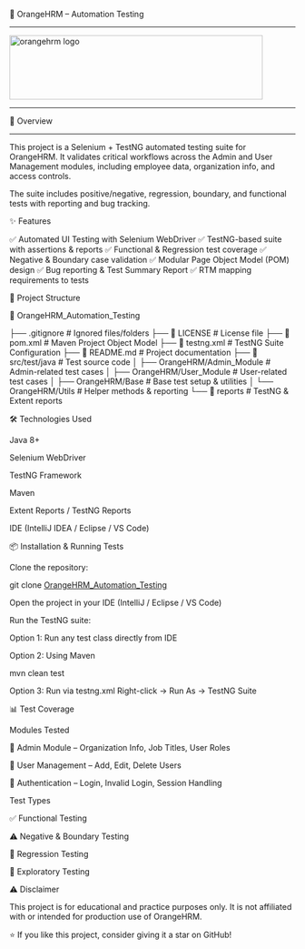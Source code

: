 🧪 OrangeHRM – Automation Testing

---------
<img width="446" height="113" alt="orangehrm logo" src="https://github.com/user-attachments/assets/4a9b9a78-0192-48e4-a063-ae0312933c59" />

----------
📌 Overview

----------

This project is a Selenium + TestNG automated testing suite for OrangeHRM.
It validates critical workflows across the Admin and User Management modules, including employee data, organization info, and access controls.

The suite includes positive/negative, regression, boundary, and functional tests with reporting and bug tracking.

✨ Features

✅ Automated UI Testing with Selenium WebDriver
✅ TestNG-based suite with assertions & reports
✅ Functional & Regression test coverage
✅ Negative & Boundary case validation
✅ Modular Page Object Model (POM) design
✅ Bug reporting & Test Summary Report
✅ RTM mapping requirements to tests

📂 Project Structure

📁 OrangeHRM_Automation_Testing

├── .gitignore # Ignored files/folders
├── 📄 LICENSE # License file
├── 📄 pom.xml # Maven Project Object Model
├── 📄 testng.xml # TestNG Suite Configuration
├── 📄 README.md # Project documentation
├── 📁 src/test/java # Test source code
│ ├── OrangeHRM/Admin_Module # Admin-related test cases
│ ├── OrangeHRM/User_Module # User-related test cases
│ ├── OrangeHRM/Base # Base test setup & utilities
│ └── OrangeHRM/Utils # Helper methods & reporting
└── 📁 reports # TestNG & Extent reports

🛠️ Technologies Used

Java 8+

Selenium WebDriver

TestNG Framework

Maven

Extent Reports / TestNG Reports

IDE (IntelliJ IDEA / Eclipse / VS Code)

📦 Installation & Running Tests

Clone the repository:

git clone [OrangeHRM_Automation_Testing](https://github.com/AhmedElian/OrangeHRM_Automation_Testing.git)


Open the project in your IDE (IntelliJ / Eclipse / VS Code)

Run the TestNG suite:

Option 1: Run any test class directly from IDE

Option 2: Using Maven

mvn clean test


Option 3: Run via testng.xml
Right-click → Run As → TestNG Suite

📊 Test Coverage

Modules Tested

🏢 Admin Module – Organization Info, Job Titles, User Roles

👤 User Management – Add, Edit, Delete Users

🔐 Authentication – Login, Invalid Login, Session Handling

Test Types

✅ Functional Testing

⚠️ Negative & Boundary Testing

🔄 Regression Testing

📝 Exploratory Testing

⚠️ Disclaimer

This project is for educational and practice purposes only.
It is not affiliated with or intended for production use of OrangeHRM.

⭐ If you like this project, consider giving it a star on GitHub!

